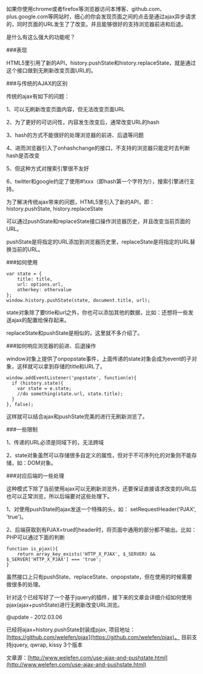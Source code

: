 如果你使用chrome或者firefox等浏览器访问本博客、github.com、plus.google.com等网站时，细心的你会发现页面之间的点击是通过ajax异步请求的，同时页面的URL发生了了改变。并且能够很好的支持浏览器前进和后退。

是什么有这么强大的功能呢？

###表现

HTML5里引用了新的API，history.pushState和history.replaceState，就是通过这个接口做到无刷新改变页面URL的。

###与传统的AJAX的区别

传统的ajax有如下的问题：

1、可以无刷新改变页面内容，但无法改变页面URL

2、为了更好的可访问性，内容发生改变后，通常改变URL的hash

3、hash的方式不能很好的处理浏览器的前进、后退等问题

4、进而浏览器引入了onhashchange的接口，不支持的浏览器只能定时去判断hash是否改变

5、但这种方式对搜索引擎很不友好

6、twitter和google约定了使用#!xxx（即hash第一个字符为!），搜索引擎进行支持。

为了解决传统ajax带来的问题，HTML5里引入了新的API，即：history.pushState, history.replaceState

可以通过pushState和replaceState接口操作浏览器历史，并且改变当前页面的URL。

pushState是将指定的URL添加到浏览器历史里，replaceState是将指定的URL替换当前的URL。

###如何使用

```
var state = {
    title: title,
    url: options.url,
    otherkey: othervalue
};
window.history.pushState(state, document.title, url);
```

state对象除了要title和url之外，你也可以添加其他的数据，比如：还想将一些发送ajax的配置给保存起来。

replaceState和pushState是相似的，这里就不多介绍了。

###如何响应浏览器的前进、后退操作

window对象上提供了onpopstate事件，上面传递的state对象会成为event的子对象，这样就可以拿到存储的title和URL了。

```
window.addEventListener('popstate', function(e){
  if (history.state){
    var state = e.state;
    //do something(state.url, state.title);
  }
}, false);
```

这样就可以结合ajax和pushState完美的进行无刷新浏览了。

###一些限制

1、传递的URL必须是同域下的，无法跨域

2、state对象虽然可以存储很多自定义的属性，但对于不可序列化的对象则不能存储，如：DOM对象。

###对应后端的一些处理

这种模式下除了当前使用ajax可以无刷新浏览外，还要保证直接请求改变的URL后也可以正常浏览，所以后端要对这些处理下。

1、对使用pushState的ajax发送一个特殊的头，如： setRequestHeader('PJAX', 'true')。

2、后端获取到有PJAX=true的header时，将页面中通用的部分都不输出。比如：PHP可以通过下面的判断

```
function is_pjax(){
    return array_key_exists('HTTP_X_PJAX', $_SERVER) && $_SERVER['HTTP_X_PJAX'] === 'true';
}
```

虽然接口上只有pushState、replaceState、onpopstate，但在使用的时候需要做很多的处理。

针对这个已经写好了一个基于jquery的插件，接下来的文章会详细介绍如何使用pjax(ajax+pushState)进行无刷新改变URL浏览。

@update - 2012.03.06

已经将ajax+history.pushState封装成pjax, 项目地址： [https://github.com/welefen/pjax](https://github.com/welefen/pjax)， 目前支持jquery, qwrap, kissy 3个版本

文章源：[http://www.welefen.com/use-ajax-and-pushstate.html](http://www.welefen.com/use-ajax-and-pushstate.html)
